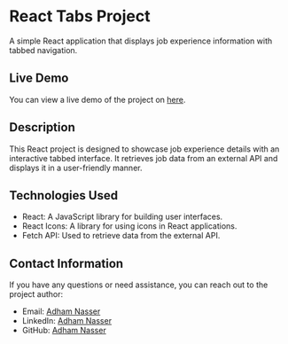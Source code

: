 # React Tabs Project

A simple React application that displays job experience information with tabbed navigation.

## Live Demo

You can view a live demo of the project on [here](https://tabs-amber.vercel.app/).

## Description

This React project is designed to showcase job experience details with an interactive tabbed interface. It retrieves job data from an external API and displays it in a user-friendly manner.

## Technologies Used

- React: A JavaScript library for building user interfaces.
- React Icons: A library for using icons in React applications.
- Fetch API: Used to retrieve data from the external API.

## Contact Information

If you have any questions or need assistance, you can reach out to the project author:

- Email: [Adham Nasser](mailto:adhamxiii@gmail.com)
- LinkedIn: [Adham Nasser](https://www.linkedin.com/in/adham-nasser-xiii/)
- GitHub: [Adham Nasser](https://github.com/Adham-XIII)
